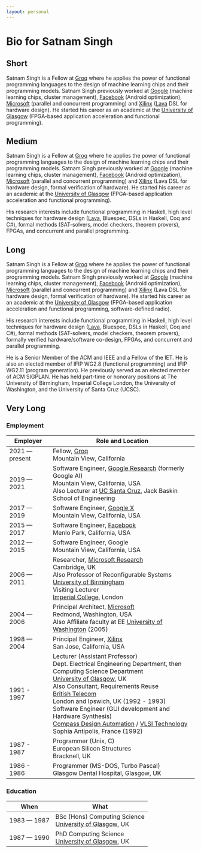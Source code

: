 ```yaml
---
layout: personal
---
```


# Bio for Satnam Singh

## Short
Satnam Singh is a Fellow at [Groq](http://groq.com) where he applies the power of functional programming languages to the design of machine learning chips and their programming models. Satnam Singh previously worked at [Google](http://google.com) (machine learning chips, cluster management), [Facebook](http://facebook) (Android optimization), [Microsoft](http://microsoft.com) (parallel and concurrent programming) and [Xilinx](http://xilinx.com) ([Lava](https://lava.raintown.org) DSL for hardware design). He started his career as an academic at the [University of Glasgow](https://www.gla.ac.uk/schools/computing/) (FPGA-based application acceleration and functional programming).

## Medium
Satnam Singh is a Fellow at [Groq](http://groq.com) where he applies the power of functional programming languages to the design of machine learning chips and their programming models. Satnam Singh previously worked at [Google](http://google.com) (machine learning chips, cluster management), [Facebook](http://facebook) (Android optimization), [Microsoft](http://microsoft.com) (parallel and concurrent programming) and [Xilinx](http://xilinx.com) (Lava DSL for hardware design, formal verification of hardware). He started his career as an academic at the [University of Glasgow](https://www.gla.ac.uk/schools/computing/) (FPGA-based application acceleration and functional programming).

His research interests include functional programming in Haskell, high level techniques for hardware design ([Lava](https://lava.raintown.org), Bluespec, DSLs in Haskell, Coq and C#), formal methods (SAT-solvers, model checkers, theorem provers), FPGAs, and concurrent and parallel programming.

## Long
Satnam Singh is a Fellow at [Groq](http://groq.com) where he applies the power of functional programming languages to the design of machine learning chips and their programming models. Satnam Singh previously worked at [Google](http://google.com) (machine learning chips, cluster management), [Facebook](http://facebook) (Android optimization), [Microsoft](http://microsoft.com) (parallel and concurrent programming) and [Xilinx](http://xilinx.com) (Lava DSL for hardware design, formal verification of hardware). He started his career as an academic at the [University of Glasgow](https://www.gla.ac.uk/schools/computing/) (FPGA-based application acceleration and functional programming, software-defined radio).

His research interests include functional programming in Haskell, high level techniques for hardware design ([Lava](https://lava.raintown.org), Bluespec, DSLs in Haskell, Coq and C#), formal methods (SAT-solvers, model checkers, theorem provers), formally verified hardware/software co-design, FPGAs, and concurrent and parallel programming.

He is a Senior Member of the ACM and IEEE and a Fellow of the IET. He is also an elected member of IFIP WG2.8 (functional programming) and IFIP WG2.11 (program generation). He previously served as an elected member of ACM SIGPLAN. He has held part-time or honorary positions at The University of Birmingham, Imperial College London, the University of Washington, and the University of Santa Cruz (UCSC).

## Very Long
### Employment

| Employer | Role and Location |
|----------|----------|
| 2021 — present | Fellow, [Groq](http://groq.com)<br> Mountain View, California
| 2019 — 2021 | Software Engineer, [Google Research](https://research.google/) (formerly Google AI)<br> Mountain View, California, USA<br>Also Lecturer at [UC Santa Cruz](https://engineering.ucsc.edu/), Jack Baskin School of Engineering
| 2017 — 2019 | Software Engineer, [Google X](https://x.company/)<br> Mountain View, California, USA
| 2015 — 2017 | Software Engineer, [Facebook](http://facebook.com)<br>Menlo Park, California, USA
| 2012 — 2015 | Software Engineer, Google<br>Mountain View, California, USA
| 2006 — 2011  | Researcher, [Microsoft Research](https://www.microsoft.com/en-us/research/)<br>Cambridge, UK<br>Also Professor of Reconfigurable Systems<br>[University of Birmingham](https://www.birmingham.ac.uk/schools/computer-science)<br>Visiting Lecturer<br>[Imperial College](https://www.imperial.ac.uk/), London
| 2004 — 2006 | Principal Architect, [Microsoft](http://microsoft.com)<br>Redmond, Washington, USA<br>Also Affiliate faculty at EE [University of Washington](https://www.ece.uw.edu/) (2005)
| 1998 — 2004 | Principal Engineer, [Xilinx](http://xilinx.com)<br>San Jose, California, USA
| 1991 - 1997 | Lecturer (Assistant Professor)<br>Dept. Electrical Engineering Department, then Computing Science Department<br>[University of Glasgow](https://www.gla.ac.uk/schools/computing/), UK<br>Also Consultant, Requirements Reuse<br>[British Telecom](https://www.bt.com)<br>London and Ipswich, UK (1992 - 1993)<br>Software Engineer (GUI development and Hardware Synthesis)<br>[Compass Design Automation](https://www.cadence.com/) / [VLSI Technology](https://www.vlsitechnologyllc.com/)<br>Sophia Antipolis, France (1992)
| 1987 - 1987 | Programmer (Unix, C)<br>European Silicon Structures<br>Bracknell, UK
| 1986 - 1986 | Programmer (MS-DOS, Turbo Pascal)<br>Glasgow Dental Hospital, Glasgow, UK

### Education

| When     | What |
|----------|----------|
| 1983 — 1987 | BSc (Hons) Computing Science<br>[University of Glasgow](https://www.gla.ac.uk/schools/computing/), UK
| 1987 — 1990| PhD Computing Science<br>[University of Glasgow](https://www.gla.ac.uk/schools/computing/), UK
